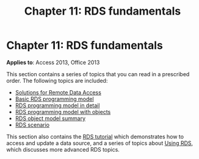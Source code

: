 ﻿---
title: 'Chapter 11: RDS fundamentals'
TOCTitle: 'Chapter 11: RDS fundamentals'
ms:assetid: 28b507c2-c184-18c1-aa45-b6900cf226a3
ms:mtpsurl: https://msdn.microsoft.com/library/JJ249044(v=office.15)
ms:contentKeyID: 48543865
ms.date: 09/18/2015
mtps_version: v=office.15
---

# Chapter 11: RDS fundamentals

**Applies to**: Access 2013, Office 2013

This section contains a series of topics that you can read in a prescribed order. The following topics are included:

- [Solutions for Remote Data Access](solutions-for-remote-data-access.md)
- [Basic RDS programming model](basic-rds-programming-model.md)
- [RDS programming model in detail](rds-programming-model-in-detail.md)
- [RDS programming model with objects](rds-programming-model-with-objects.md)
- [RDS object model summary](rds-object-model-summary.md)
- [RDS scenario](rds-scenario.md)

This section also contains the [RDS tutorial](chapter-12-rds-tutorial.md) which demonstrates how to access and update a data source, and a series of topics about [Using RDS](chapter-13-rds-usage-and-security.md), which discusses more advanced RDS topics.

